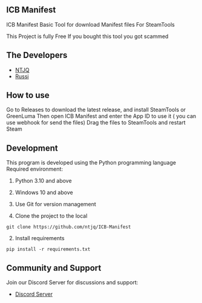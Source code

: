 ## ICB Manifest
ICB Manifest Basic Tool for download Manifest files For SteamTools

This Project is fully Free If you bought this tool you got scammed

## The Developers
- [NTJQ](https://github.com/ntjq)
- [Russi](https://github.com/0xRussi)

## How to use
Go to Releases to download the latest release, and install SteamTools or GreenLuma
Then open ICB Manifest and enter the App ID to use it ( you can use webhook for send the files)
Drag the files to SteamTools and restart Steam

## Development
This program is developed using the Python programming language
Required environment:
1. Python 3.10 and above
2. Windows 10 and above
3. Use Git for version management

1. Clone the project to the local

```
git clone https://github.com/ntjq/ICB-Manifest
```


2. Install requirements

```
pip install -r requirements.txt
```

## Community and Support
Join our Discord Server for discussions and support:
- [Discord Server](https://discord.gg/Ch3PpUQAjf)
